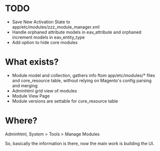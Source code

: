 
TODO     
====       
* Save New Activation State to app/etc/modules/zzz_module_manager.xml    
* Handle orphaned attribute models in eav_attribute and orphaned increment models in eav_entity_type    
* Add option to hide core modules    

What exists?   
============    
* Module model and collection, gathers info ftom app/etc/modules/* files and core_resource table, without relying on Magento's config parsing and merging   
* Adminhtml grid view of modules   
* Module View Page   
* Module versions are settable for core_resource table   

Where?   
======   
Adminhtml, System > Tools > Manage Modules  

So, basically the information is there, now the main work is building the UI.  

